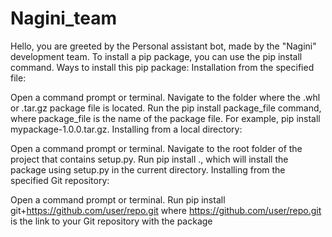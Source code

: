 # Nagini_team

Hello, you are greeted by the Personal assistant bot, made by the "Nagini" development team.
To install a pip package, you can use the pip install command. Ways to install this pip package:
Installation from the specified file:

Open a command prompt or terminal.
Navigate to the folder where the .whl or .tar.gz package file is located.
Run the pip install package_file command, where package_file is the name of the package file. For example, pip install mypackage-1.0.0.tar.gz.
Installing from a local directory:

Open a command prompt or terminal.
Navigate to the root folder of the project that contains setup.py.
Run pip install ., which will install the package using setup.py in the current directory.
Installing from the specified Git repository:

Open a command prompt or terminal.
Run pip install git+https://github.com/user/repo.git where https://github.com/user/repo.git is the link to your Git repository with the package
